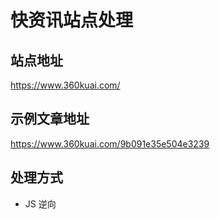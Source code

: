 # 快资讯站点处理

## 站点地址

https://www.360kuai.com/

## 示例文章地址

https://www.360kuai.com/9b091e35e504e3239

## 处理方式

- JS 逆向

